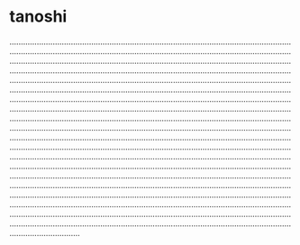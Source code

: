 # tanoshi
...............................................................................................................................................................................................................................................................................................................................................................................................................................................................................................................................................................................................................................................................................................................................................................................................................................................................................................................................................................................................................................................................................................................................................................................................................................................................................................................................................................................................................................................................................................................................................................................................................................................................................................................................................................................................................................................................................................................................................................................................................................................................................................................................................................................................................................................................................................................................................................................................................................................................................................................................................................................................................